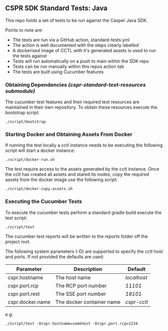 ## CSPR SDK Standard Tests: Java

This repo holds a set of tests to be run against the Casper Java SDK.

Points to note are:

- The tests are run via a GitHub action, standard-tests.yml
- The action is well documented with the steps clearly labelled
- A dockerised image of CCTL with it's generated assets is used to run the tests against
- Tests will run automatically on a push to main within the SDK repo
- Tests can be run manually within this repos action tab
- The tests are built using Cucumber features

### Obtaining Dependencies *(cspr-standard-test-resources submodule)*
The cucumber test features and their required test resources are maintained in their own repository. To obtain these resources execute the bootstrap script:
```
./script/bootstrap
```
### Starting Docker and Obtaining Assets From Docker
If running the test locally a cctl instance needs to be executing the following script will start a docker instance:
```
./script/docker-run.sh
```
The test require access to the assets generated by the cctl instance. Once the cctl has created all assets and stared 
its nodes, copy the required assets from the docker image use the following script:
```
./script/docker-copy-assets.sh
```

### Executing the Cucumber Tests
To execute the cucumber tests perform a standard gradle build execute the test script:
```
./script/test
```

The cucumber test reports will be written to the _reports_ folder off the project root.

The following system parameters (-D) are supported to specify the cctl host and ports. If not provided the defaults are used:

| Parameter  | Description  | Default     | 
|---|---|-------------|
| cspr.hostname | The host name | _localhost_ | 
| cspr.port.rcp  | The RCP port number | _11101_     |
| cspr.port.rest | The SSE port number | _18101_     |
| cspr.docker.name | The docker container name | _cspr-cctl_ |

e.g:
```
./script/test -Dcspr.hostname=somehost -Dcspr.port.rcp=1234 
```


